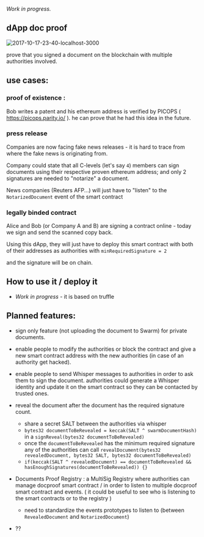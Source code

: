 *Work in progress.*


## dApp doc proof

![2017-10-17-23-40-localhost-3000](https://user-images.githubusercontent.com/25910069/31704109-b7661aaa-b394-11e7-9c37-4cc9d31cd0cc.png)

prove that you signed a document on the blockchain with multiple authorities involved.

## use cases:

### proof of existence :

Bob writes a patent and his ethereum address is verified by PICOPS ( https://picops.parity.io/ ).
he can prove that he had this idea in the future.


### press release

Companies are now facing fake news releases - it is hard to trace from where the fake news is originating from.

Company could state that all C-levels (let's say `4`) members can sign documents using their respective proven ethereum address; and only 2 signatures are needed to "notarize" a document.

News companies (Reuters AFP...) will just have to "listen" to the `NotarizedDocument` event of the smart contract


### legally binded contract

Alice and Bob (or Company A and B) are signing a contract online - today we sign and send the scanned copy back.

Using this dApp, they will just have to deploy this smart contract with both of their addresses as authorities with `minRequiredSignature = 2`

and the signature will be on chain.




## How to use it / deploy it 

- *Work in progress* - it is based on truffle

## Planned features: 

- sign only feature (not uploading the document to Swarm) for private documents.

- enable people to modify the authorities or block the contract and give a new smart contract address with the new authorities (in case of an authority get hacked).

- enable people to send Whisper messages to authorities in order to ask them to sign the document.
authorities could generate a Whisper identity and update it on the smart contract so they can be contacted by trusted ones.

- reveal the document after the document has the required signature count.
  - share a secret SALT between the authorities via whisper
  - `bytes32 documentToBeRevealed = keccak(SALT ^ swarmDocumentHash)` in a `signReveal(bytes32 documentToBeRevealed)`
  - once the `documentToBeRevealed` has the minimum required signature any of the authorities can call `revealDocument(bytes32 revealedDocument, bytes32 SALT, bytes32 documentToBeRevealed)`
  - `if(keccak(SALT ^ revealedDocument) == documentToBeRevealed && hasEnoughSignatures(documentToBeRevealed)) {}` 

- Documents Proof Registry : a MultiSig Registry where authorities can manage docproof smart contract / in order to listen to multiple docproof smart contract and events. ( it could be useful to see who is listening to the smart contracts or to the registry )
  - need to standardize the events prototypes to listen to (between `RevealedDocument` and `NotarizedDocument`)

- ??

